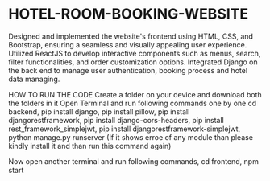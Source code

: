 # HOTEL-ROOM-BOOKING-WEBSITE
Designed and implemented the website's frontend using HTML, CSS, and Bootstrap, ensuring a seamless and visually appealing user experience. 
Utilized ReactJS to develop interactive components such as menus, search, filter functionalities, and order customization options. 
Integrated Django on the back end to manage user authentication, booking process and hotel data managing.

HOW TO RUN THE CODE
Create a folder on your device and download both the folders in it 
Open Terminal and run following commands one by one
cd backend,
pip install django,
pip install pillow,
pip install djangorestframework,
pip install django-cors-headers,
pip install rest_framework_simplejwt,
pip install djangorestframework-simplejwt,
python manage.py runserver   (If it shows erroe of any module than please kindly install it and than run this command again)

Now open another terminal and run following commands,
cd frontend,
npm start
